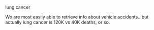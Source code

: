 lung cancer

We are most easily able to retrieve info about vehicle accidents.. but actually lung cancer
is 120K vs 40K deaths, or so.

